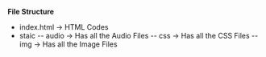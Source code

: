 **File Structure**

- index.html -> HTML Codes
- staic
    -- audio -> Has all the Audio Files
    -- css -> Has all the CSS Files
    -- img -> Has all the Image Files